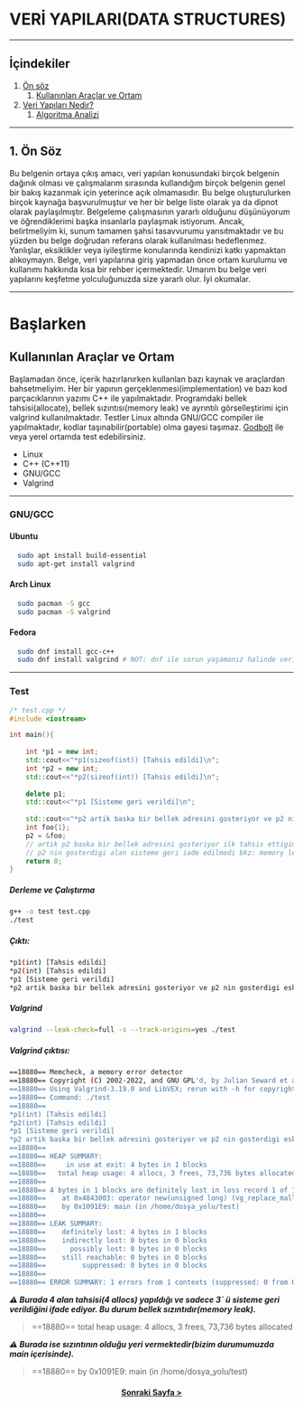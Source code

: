 # VERİ YAPILARI(DATA STRUCTURES)
---

## İçindekiler 

1. [Ön söz](#1-ön-söz)
   1. [Kullanınlan Araçlar ve Ortam](#başlarken)
2. [Veri Yapıları Nedir?](./giris/README.md/#veri-yapıları-nedir)
   1. [Algoritma Analizi](#)

---

## 1. Ön Söz

Bu belgenin ortaya çıkış amacı, veri yapıları konusundaki birçok belgenin dağınık olması ve çalışmalarım sırasında kullandığım birçok belgenin genel bir bakış kazanmak için yeterince açık olmamasıdır. Bu belge oluşturulurken birçok kaynağa başvurulmuştur ve her bir belge liste olarak ya da dipnot olarak paylaşılmıştır. Belgeleme çalışmasının yararlı olduğunu düşünüyorum ve öğrendiklerimi başka insanlarla paylaşmak istiyorum. Ancak, belirtmeliyim ki, sunum tamamen şahsi tasavvurumu yansıtmaktadır ve bu yüzden bu belge doğrudan referans olarak kullanılması hedeflenmez. Yanlışlar, eksiklikler veya iyileştirme konularında kendinizi katkı yapmaktan alıkoymayın. Belge, veri yapılarına giriş yapmadan önce ortam kurulumu ve kullanımı hakkında kısa bir rehber içermektedir. Umarım bu belge veri yapılarını keşfetme yolculuğunuzda size yararlı olur. İyi okumalar.

-------------------------
# Başlarken

## Kullanınlan Araçlar ve Ortam

Başlamadan önce, içerik hazırlanırken kullanlan bazı kaynak ve araçlardan bahsetmeliyim. Her bir yapının gerçeklenmesi(implementation) ve bazı kod parçacıklarının yazımı C++ ile yapılmaktadır. Programdaki bellek tahsisi(allocate), bellek sızıntısı(memory leak) ve ayrıntılı görselleştirimi için valgrind kullanılmaktadır. Testler Linux altında GNU/GCC compiler ile yapılmaktadır, kodlar taşınabilir(portable) olma gayesi taşımaz. [Godbolt](https://godbolt.org/) ile veya yerel ortamda test edebilirsiniz. 

- Linux
- C++ (C++11) 
- GNU/GCC
- Valgrind

---
### GNU/GCC 

####  Ubuntu

```bash
  sudo apt install build-essential
  sudo apt-get install valgrind
```
#### Arch Linux

```bash
  sudo pacman -S gcc
  sudo pacman -S valgrind
```

#### Fedora

```bash
  sudo dnf install gcc-c++
  sudo dnf install valgrind # NOT: dnf ile sorun yaşamanız halinde veritabanını yum ile güncelleniyiz.
``` 
---
### Test

```cpp
/* test.cpp */
#include <iostream>

int main(){
	
	int *p1 = new int; 
	std::cout<<"*p1(sizeof(int)) [Tahsis edildi]\n";
	int *p2 = new int; 
	std::cout<<"*p2(sizeof(int)) [Tahsis edildi]\n";
	
	delete p1; 
	std::cout<<"*p1 [Sisteme geri verildi]\n";
	
	std::cout<<"*p2 artik baska bir bellek adresini gosteriyor ve p2 nin gosterdigi eski adresi kaybettik bkz: MEMORY LEAK\n";
	int foo{1};
	p2 = &foo;
	// artik p2 baska bir bellek adresini gosteriyor ilk tahsis ettigimiz adresi kaybettik.
	// p2 nin gosterdigi alan sisteme geri iade edilmedi bkz: memory leak 
	return 0;
}
```

##### Derleme ve Çalıştırma

```bash
g++ -o test test.cpp
./test
```
##### Çıktı:

```bash                                                 
*p1(int) [Tahsis edildi]
*p2(int) [Tahsis edildi]
*p1 [Sisteme geri verildi]
*p2 artik baska bir bellek adresini gosteriyor ve p2 nin gosterdigi eski adresi kaybettik bkz: MEMORY LEAK
```
##### Valgrind

```bash
valgrind --leak-check=full -s --track-origins=yes ./test
```
##### Valgrind çıktısı:

```bash
==18880== Memcheck, a memory error detector
==18880== Copyright (C) 2002-2022, and GNU GPL'd, by Julian Seward et al.
==18880== Using Valgrind-3.19.0 and LibVEX; rerun with -h for copyright info
==18880== Command: ./test
==18880== 
*p1(int) [Tahsis edildi]
*p2(int) [Tahsis edildi]
*p1 [Sisteme geri verildi]
*p2 artik baska bir bellek adresini gosteriyor ve p2 nin gosterdigi eski adresi kaybettik
==18880== 
==18880== HEAP SUMMARY:
==18880==     in use at exit: 4 bytes in 1 blocks
==18880==   total heap usage: 4 allocs, 3 frees, 73,736 bytes allocated
==18880== 
==18880== 4 bytes in 1 blocks are definitely lost in loss record 1 of 1
==18880==    at 0x4843003: operator new(unsigned long) (vg_replace_malloc.c:422)
==18880==    by 0x1091E9: main (in /home/dosya_yolu/test)
==18880== 
==18880== LEAK SUMMARY:
==18880==    definitely lost: 4 bytes in 1 blocks
==18880==    indirectly lost: 0 bytes in 0 blocks
==18880==      possibly lost: 0 bytes in 0 blocks
==18880==    still reachable: 0 bytes in 0 blocks
==18880==         suppressed: 0 bytes in 0 blocks
==18880== 
==18880== ERROR SUMMARY: 1 errors from 1 contexts (suppressed: 0 from 0)
```

***:warning: Burada 4 alan tahsisi(4 allocs) yapıldığı ve sadece 3` ü sisteme geri verildiğini ifade ediyor. Bu durum bellek sızıntıdır(memory leak).***
> \==18880==   total heap usage: 4 allocs, 3 frees, 73,736 bytes allocated


***:warning: Burada ise sızıntının olduğu yeri vermektedir(bizim durumumuzda main içerisinde).***
> \==18880==    by 0x1091E9: main (in /home/dosya_yolu/test)

<h4 align="center"><a href="./giris">Sonraki Sayfa ></a></h4>